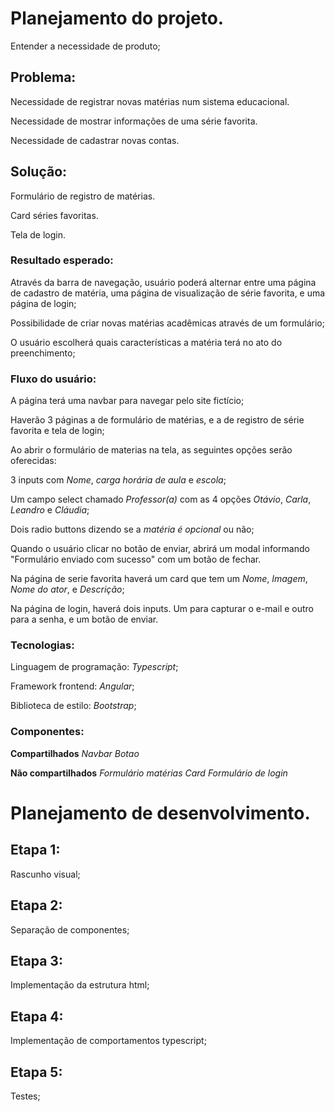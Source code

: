 # Planejamento do projeto.

Entender a necessidade de produto;

## Problema:

Necessidade de registrar novas matérias num sistema educacional.

Necessidade de mostrar informações de uma série favorita.

Necessidade de cadastrar novas contas.

## Solução:

Formulário de registro de matérias.

Card séries favoritas.

Tela de login.

### Resultado esperado:

Através da barra de navegação, usuário poderá alternar entre uma página de cadastro de matéria, uma página de visualização de série favorita, e uma página de login;

Possibilidade de criar novas matérias acadêmicas através de um formulário;

O usuário escolherá quais características a matéria terá no ato do preenchimento;

### Fluxo do usuário:

A página terá uma navbar para navegar pelo site fictício;

Haverão 3 páginas a de formulário de matérias, e a de registro de série favorita e tela de login;

Ao abrir o formulário de materias na tela, as seguintes opções serão oferecidas:

3 inputs com _Nome_, _carga horária de aula_ e _escola_;

Um campo select chamado _Professor(a)_ com as 4 opções _Otávio_, _Carla_, _Leandro_ e _Cláudia_;

Dois radio buttons dizendo se a _matéria é opcional_ ou não;

Quando o usuário clicar no botão de enviar, abrirá um modal informando "Formulário enviado com sucesso" com um botão de fechar.

Na página de serie favorita haverá um card que tem um _Nome_, _Imagem_, _Nome do ator_, e _Descrição_;

Na página de login, haverá dois inputs. Um para capturar o e-mail e outro para a senha, e um botão de enviar.

### Tecnologias:

Linguagem de programação: _Typescript_;

Framework frontend: _Angular_;

Biblioteca de estilo: _Bootstrap_;

### Componentes:

**Compartilhados**
_Navbar_
_Botao_

**Não compartilhados**
_Formulário matérias_
_Card_
_Formulário de login_

# Planejamento de desenvolvimento.

## Etapa 1:

Rascunho visual;

## Etapa 2:

Separação de componentes;

## Etapa 3:

Implementação da estrutura html;

## Etapa 4:

Implementação de comportamentos typescript;

## Etapa 5:

Testes;
